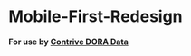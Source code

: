 # Mobile-First-Redesign

**For use by [Contrive DORA Data](https://github.com/opsera-eslatt/Contrive-DORA-Data)**